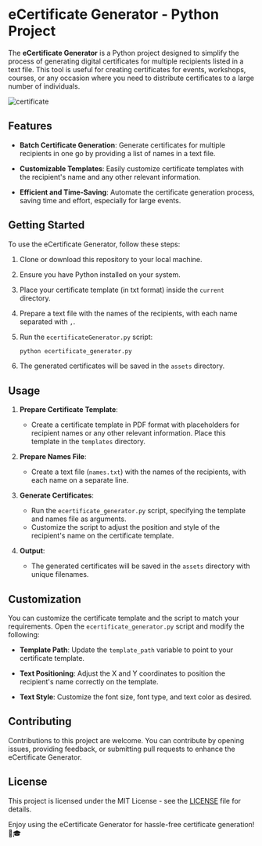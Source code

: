 # eCertificate Generator - Python Project

The **eCertificate Generator** is a Python project designed to simplify the process of generating digital certificates for multiple recipients listed in a text file. This tool is useful for creating certificates for events, workshops, courses, or any occasion where you need to distribute certificates to a large number of individuals.

![certificate](https://github.com/mohit-thakur09/eCertificateGenerator/assets/82665617/a2f2f1e4-b271-4a7e-aded-5faa71245d48)


## Features

- **Batch Certificate Generation**: Generate certificates for multiple recipients in one go by providing a list of names in a text file.

- **Customizable Templates**: Easily customize certificate templates with the recipient's name and any other relevant information.

- **Efficient and Time-Saving**: Automate the certificate generation process, saving time and effort, especially for large events.

## Getting Started

To use the eCertificate Generator, follow these steps:

1. Clone or download this repository to your local machine.

2. Ensure you have Python installed on your system.

3. Place your certificate template (in txt format) inside the `current` directory.

4. Prepare a text file with the names of the recipients, with each name separated with ` , `.

5. Run the `ecertificateGenerator.py` script:

   ```bash
   python ecertificate_generator.py
   ```

6. The generated certificates will be saved in the `assets` directory.

## Usage

1. **Prepare Certificate Template**:
   - Create a certificate template in PDF format with placeholders for recipient names or any other relevant information. Place this template in the `templates` directory.

2. **Prepare Names File**:
   - Create a text file (`names.txt`) with the names of the recipients, with each name on a separate line.

3. **Generate Certificates**:
   - Run the `ecertificate_generator.py` script, specifying the template and names file as arguments.
   - Customize the script to adjust the position and style of the recipient's name on the certificate template.

4. **Output**:
   - The generated certificates will be saved in the `assets` directory with unique filenames.

## Customization

You can customize the certificate template and the script to match your requirements. Open the `ecertificate_generator.py` script and modify the following:

- **Template Path**: Update the `template_path` variable to point to your certificate template.

- **Text Positioning**: Adjust the X and Y coordinates to position the recipient's name correctly on the template.

- **Text Style**: Customize the font size, font type, and text color as desired.

## Contributing

Contributions to this project are welcome. You can contribute by opening issues, providing feedback, or submitting pull requests to enhance the eCertificate Generator.

## License

This project is licensed under the MIT License - see the [LICENSE](LICENSE) file for details.

Enjoy using the eCertificate Generator for hassle-free certificate generation! 📜🎓
